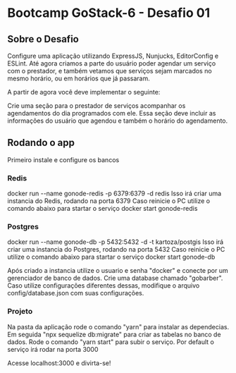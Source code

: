 # Bootcamp GoStack-6 - Desafio 01

## Sobre o Desafio

Configure uma aplicação utilizando ExpressJS, Nunjucks, EditorConfig e ESLint.
Até agora criamos a parte do usuário poder agendar um serviço com o prestador, e também vetamos que serviços sejam marcados no mesmo horário, ou em horários que já passaram.

A partir de agora você deve implementar o seguinte:

Crie uma seção para o prestador de serviços acompanhar os agendamentos do dia programados com ele. Essa seção deve incluir as informações do usuário que agendou e também o horário do agendamento.

## Rodando o app

Primeiro instale e configure os bancos

### Redis

docker run --name gonode-redis -p 6379:6379 -d redis
Isso irá criar uma instancia do Redis, rodando na porta 6379
Caso reinicie o PC utilize o comando abaixo para startar o serviço
docker start gonode-redis

### Postgres

docker run --name gonode-db -p 5432:5432 -d -t kartoza/postgis
Isso irá criar uma instancia do Postgres, rodando na porta 5432
Caso reinicie o PC utilize o comando abaixo para startar o serviço
docker start gonode-db

Após criado a instancia utilize o usuario e senha "docker" e conecte por um gerenciador de banco de dados. Crie uma database chamado "gobarber".
Caso utilize configurações diferentes dessas, modifique o arquivo config/database.json com suas configurações.

### Projeto

Na pasta da aplicação rode o comando "yarn" para instalar as dependecias.
Em seguida "npx sequelize db:migrate" para criar as tabelas no banco de dados.
Rode o comando "yarn start" para subir o serviço. Por default o serviço irá rodar na porta 3000

Acesse localhost:3000 e divirta-se!
